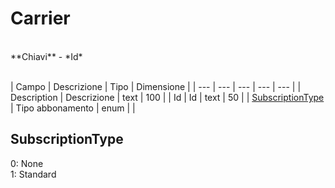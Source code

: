 # Carrier

<br>
**Chiavi**
- *Id*
<br><br>

| Campo | Descrizione | Tipo | Dimensione | 
| --- | --- | --- | --- | --- |
| Description | Descrizione | text | 100 |
| Id | Id | text | 50 |
| [SubscriptionType](#subscriptiontype) | Tipo abbonamento | enum |  |

SubscriptionType
---
0: None<br>1: Standard


